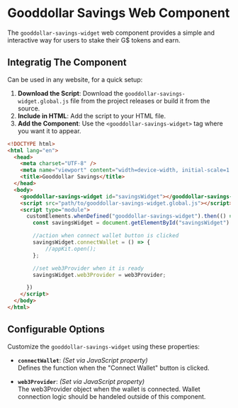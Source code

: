 # Gooddollar Savings Web Component

The `gooddollar-savings-widget` web component provides a simple and interactive way for users to stake their G$ tokens and earn.

## Integratig The Component

Can be used in any website, for a quick setup:

1. **Download the Script**: Download the `gooddollar-savings-widget.global.js` file from the project releases or build it from the source.
2. **Include in HTML**: Add the script to your HTML file.
3. **Add the Component**: Use the `<gooddollar-savings-widget>` tag where you want it to appear.

```html
<!DOCTYPE html>
<html lang="en">
  <head>
    <meta charset="UTF-8" />
    <meta name="viewport" content="width=device-width, initial-scale=1.0" />
    <title>Gooddollar Savings</title>
  </head>
  <body>
    <gooddollar-savings-widget id="savingsWidget"></gooddollar-savings-widget>
    <script src="path/to/gooddollar-savings-widget.global.js"></script>
    <script type="module">
      customElements.whenDefined("gooddollar-savings-widget").then(() => {
        const savingsWidget = document.getElementById("savingsWidget")

        //action when connect wallet button is clicked
        savingsWidget.connectWallet = () => {
            //appKit.open();
        };

        //set web3Provider when it is ready
        savingsWidget.web3Provider = web3Provider;

      })
    </script>
  </body>
</html>
```


## Configurable Options

Customize the `gooddollar-savings-widget` using these properties:

- **`connectWallet`**:  _(Set via JavaScript property)_  
  Defines the function when the "Connect Wallet" button is clicked.

- **`web3Provider`**: _(Set via JavaScript property)_  
  The web3Provider object when the wallet is connected. Wallet connection logic should be handeled outside of this component.